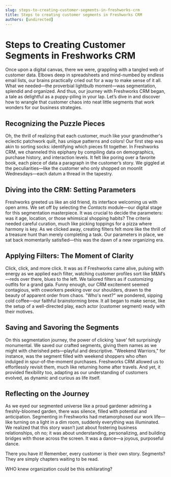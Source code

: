 ```yaml
---
slug: steps-to-creating-customer-segments-in-freshworks-crm
title: Steps to creating customer segments in Freshworks CRM
authors: [undirected]
---
```



# Steps to Creating Customer Segments in Freshworks CRM

Once upon a digital canvas, there we were, grappling with a tangled web of customer data. Elbows deep in spreadsheets and mind-numbed by endless email lists, our brains practically cried out for a way to make sense of it all. What we needed—the proverbial lightbulb moment—was segmentation, splendid and organized. And thus, our journey with Freshworks CRM began, a tale as delightful as a puppy-piling in your lap. Let’s dive in and discover how to wrangle that customer chaos into neat little segments that work wonders for our business strategies.

## Recognizing the Puzzle Pieces

Oh, the thrill of realizing that each customer, much like your grandmother's eclectic patchwork quilt, has unique patterns and colors! Our first step was akin to sorting socks: identifying which pieces fit together. In Freshworks CRM, we channeled this epiphany by compiling data on demographics, purchase history, and interaction levels. It felt like poring over a favorite book, each piece of data a paragraph in the customer’s story. We giggled at the peculiarities—like the customer who only shopped on moonlit Wednesdays—each datum a thread in the tapestry.

## Diving into the CRM: Setting Parameters

Freshworks greeted us like an old friend, its interface welcoming us with open arms. We set off by selecting the *Contacts* module—our digital stage for this segmentation masterpiece. It was crucial to decide the parameters: was it age, location, or those whimsical shopping habits? The criteria needed careful curation, much like picking toppings for a pizza where harmony is key. As we clicked away, creating filters felt more like the thrill of a treasure hunt than merely completing a task. Our parameters in place, we sat back momentarily satisfied—this was the dawn of a new organizing era.

## Applying Filters: The Moment of Clarity

Click, click, and more click. It was as if Freshworks came alive, pulsing with energy as we applied each filter, watching customer profiles sort like M&M’s—reds over there, blues to the left. We tailored filters as if customizing outfits for a grand gala. Funny enough, our CRM excitement seemed contagious, with coworkers peeking over our shoulders, drawn to the beauty of apparent order from chaos. "Who's next?" we pondered, sipping cold coffee—our faithful brainstorming brew. It all began to make sense, like the setup of a well-directed play, each actor (customer segment) ready with their motives.

## Saving and Savoring the Segments

On this segmentation journey, the power of clicking 'save' felt surprisingly monumental. We saved our crafted segments, giving them names as we might with cherished pets—playful and descriptive. "Weekend Warriors," for instance, was the segment filled with weekend shoppers who often indulged in spur-of-the-moment purchases. Freshworks CRM allowed us to effortlessly revisit them, much like returning home after travels. And yet, it provided flexibility too, adapting as our understanding of customers evolved, as dynamic and curious as life itself.

## Reflecting on the Journey

As we eyed our segmented universe like a proud gardener admiring a freshly-bloomed garden, there was silence, filled with potential and anticipation. Segmenting in Freshworks had metamorphosed our work life—like turning on a light in a dim room, suddenly everything was illuminated. We realized that this story wasn’t just about fostering business relationships, oh no; it was about understanding, personalizing, and building bridges with those across the screen. It was a dance—a joyous, purposeful dance.

There you have it! Remember, every customer is their own story. Segments? They are simply chapters waiting to be read.

WHO knew organization could be this exhilarating?

